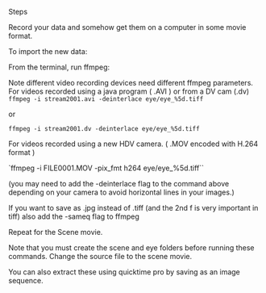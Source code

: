 Steps

Record your data and somehow get them on a computer in some movie format.

To import the new data:

From the terminal, run ffmpeg:

Note different video recording devices need different ffmpeg parameters.
For videos recorded using a java program ( .AVI ) or from a DV cam (.dv)
`ffmpeg -i stream2001.avi -deinterlace eye/eye_%5d.tiff`

or

`ffmpeg -i stream2001.dv -deinterlace eye/eye_%5d.tiff`

For videos recorded using a new HDV camera. ( .MOV encoded with H.264 format )

`ffmpeg -i FILE0001.MOV  -pix_fmt h264 eye/eye_%5d.tiff``

(you may need to add the -deinterlace flag to the command above depending on your camera to avoid horizontal lines in your images.)

If you want to save as .jpg instead of .tiff (and the 2nd f is very important in tiff) also add the -sameq flag to ffmpeg

Repeat for the Scene movie.

Note that you must create the scene and eye folders before running these commands. Change the source file to the scene movie.

You can also extract these using quicktime pro by saving as an image sequence.